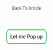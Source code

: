 <!doctype html>
<html lang="en">
<head>
<meta charset="UTF-8">
<meta name="viewport" content="width=device-width, initial-scale=1">

<link rel="icon" type="image/png" sizes="32x32" href="https://4.bp.blogspot.com/-gzglVSg12mk/XYxxTERnMnI/AAAAAAAAAvc/U8QCbIOLRk091S6dgTSz5nBzdL6qnFruwCLcBGAsYHQ/s1600/onanion.png">

<link href='https://cdn.statically.io/gh/MaenX/onanion/master/reset.css' rel='stylesheet' type='text/css'/>
	
<link href='https://fonts.googleapis.com/css?family=Lato:300,400,700' rel='stylesheet' type='text/css'/>
<link href='//netdna.bootstrapcdn.com/font-awesome/4.0.3/css/font-awesome.min.css' rel='stylesheet' type='text/css'/>
	
<style>
	
h1,h2,h3,h4,h5,h6{
font-weight:400
}

h1 {
font-size:33px;
margin:0 auto 18px
}
h2 {
font-size:28px;
margin:0 auto 14px
}
h3 {
font-size:24px;
margin:0 auto 10px
}
h4 {
font-size:20px;
margin:0 auto 8px
}
h5 {
font-size:18px;
margin:0 auto 8px
}
h6 {
font-size:16px;
margin:0 auto 6px;
font-weight:700
}


.oposition {
text-align: center;
}
.obutton {
font-size: 1em;
padding: 10px;
color: #000;
border: 2px solid #06D85F;
border-radius: 20px/50px;
text-decoration: none;
cursor: pointer;
transition: all 0.3s ease-out;
}
.obutton:hover {
color:#000;
background: #06D85F;
}
.ooverlay {
position: fixed;
top: 0;
bottom: 0;
left: 0;
right: 0;
background: rgba(0, 0, 0, 0.7);
transition: opacity 500ms;
visibility: hidden;
opacity: 0;
}
.ooverlay:target {
visibility: visible;
opacity: 1;
}
.opopup {
margin: 70px auto;
padding: 20px;
background: #fff;
border-radius: 5px;
width: 30%;
position: relative;
transition: all 5s ease-in-out;
}
.opopup h2 {
margin-top: 0;
color: #333;
font-family: Tahoma, Arial, sans-serif;
}
.opopup .oclose {
position: absolute;
top: 20px;
right: 30px;
transition: all 200ms;
font-size: 30px;
font-weight: bold;
text-decoration: none;
color: #333;
}
.opopup .oclose:hover {
color: #06D85F;
}
.opopup .ocontent {
max-height: 30%;
overflow: auto;
}
@media screen and (max-width: 700px){
.obox{
width: 70%;
}
.opopup{
width: 70%;
}
}

a {
font-family: 'Roboto', sans-serif;
text-decoration: none
}
.link-cont {
    position: relative;
    font-size: 12px;
}

.link {
    display: inline-block;
    position: relative;
    text-decoration: none;
    padding: 10px 0;
    color: #444;
}
.link-wrapper {
    position: relative;
    display: block;
    padding: 20px 0;
}
.hover-link:after {
  content: "";
  position: absolute;
  bottom: 0;
  right: 0;
  width: 100%;
  height: 3px;
  background-color: #666;
  transform: scaleX(0);
  transform-origin: bottom right;
  transition: transform 0.3s;
}
.hover-link:hover:after {
  transform: scaleX(1);
}

</style>
	
<title>Pure CSS Popup Box</title>
</head>
<body>
	
<center>
<div class="link-cont">
<div class="link-wrapper">
<a class="link hover-link" href="https://onanion.blogspot.com/2019/08/blog-post_71.html"><i aria-hidden="true" class="fa fa-long-arrow-left"></i> Back To Article</a></div>
</div>
</center>

<br/>
<br/>

<div class="oposition">
<a class="obutton" href="#popup1">Let me Pop up</a></div>
<div id="popup1" class="ooverlay">
<div class="opopup">
<h2>
Here i am</h2>
<a class="oclose" href="#">&times;</a>
<div class="ocontent">
Thank to pop me out of that button, but now i'm done so you can close this window.
</div>
</div>
</div>
	
</body>
</html>
